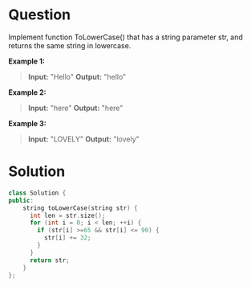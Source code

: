 
# Question

Implement function ToLowerCase() that has a string parameter str, and returns the same string in lowercase.

**Example 1:**

> **Input:** "Hello"
> **Output:** "hello"

**Example 2:**

> **Input:** "here"
> **Output:** "here"

**Example 3:**

> **Input:** "LOVELY"
> **Output:** "lovely"



# Solution

```cpp
class Solution {
public:
    string toLowerCase(string str) {
      int len = str.size();
      for (int i = 0; i < len; ++i) {
        if (str[i] >=65 && str[i] <= 90) {
          str[i] += 32;
        }
      }
      return str;
    }
};
```